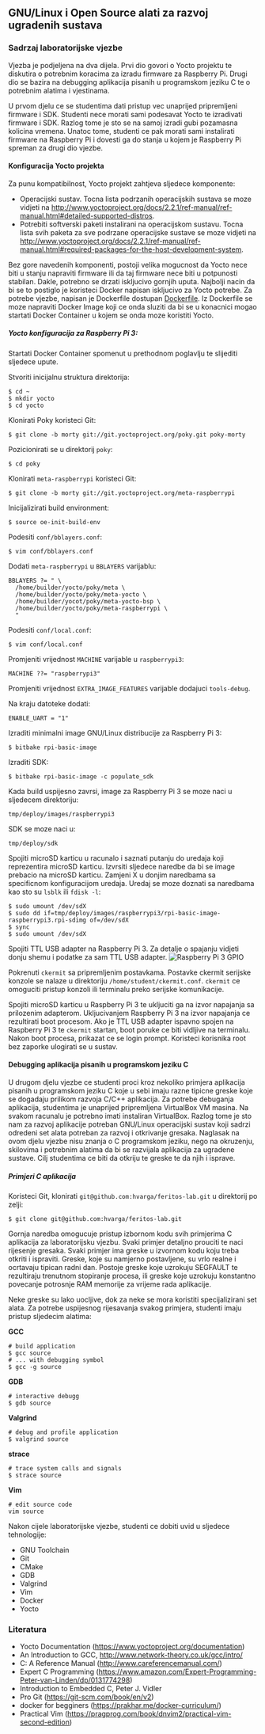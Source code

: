 ## GNU/Linux i Open Source alati za razvoj ugradenih sustava

### Sadrzaj laboratorijske vjezbe

Vjezba je podjeljena na dva dijela. Prvi dio govori o Yocto projektu te diskutira o potrebnim koracima za izradu firmware za Raspberry Pi. Drugi dio se bazira na debugging aplikacija pisanih u programskom jeziku C te o potrebnim alatima i vjestinama.

U prvom djelu ce se studentima dati pristup vec unaprijed pripremljeni firmware i SDK. Studenti nece morati sami podesavat Yocto te izradivati firmware i SDK. Razlog tome je sto se na samoj izradi gubi pozamasna kolicina vremena. Unatoc tome, studenti ce pak morati sami instalirati firmware na Raspberry Pi i dovesti ga do stanja u kojem je Raspberry Pi spreman za drugi dio vjezbe.

#### Konfiguracija Yocto projekta

Za punu kompatibilnost, Yocto projekt zahtjeva sljedece komponente:

- Operacijski sustav. Tocna lista podrzanih operacijskih sustava se moze vidjeti na http://www.yoctoproject.org/docs/2.2.1/ref-manual/ref-manual.html#detailed-supported-distros.
- Potrebiti softverski paketi instalirani na operacijskom sustavu. Tocna lista svih paketa za sve podrzane operacijske sustave se moze vidjeti na http://www.yoctoproject.org/docs/2.2.1/ref-manual/ref-manual.html#required-packages-for-the-host-development-system.

Bez gore navedenih komponenti, postoji velika mogucnost da Yocto nece biti u stanju napraviti firmware ili da taj firmware nece biti u potpunosti stabilan. Dakle, potrebno se drzati iskljucivo gornjih uputa. Najbolji nacin da bi se to postiglo je koristeci Docker napisan iskljucivo za Yocto potrebe. Za potrebe vjezbe, napisan je Dockerfile dostupan [Dockerfile](Dockerfile). Iz Dockerfile se moze napraviti Docker Image koji ce onda sluziti da bi se u konacnici mogao startati Docker Container u kojem se onda moze koristiti Yocto.

##### Yocto konfiguracija za Raspberry Pi 3:

Startati Docker Container spomenut u prethodnom poglavlju te slijediti sljedece upute.

Stvoriti inicijalnu struktura direktorija:

```
$ cd ~
$ mkdir yocto
$ cd yocto
```

Klonirati Poky koristeci Git:

```
$ git clone -b morty git://git.yoctoproject.org/poky.git poky-morty
```

Pozicionirati se u direktorij `poky`:

```
$ cd poky
```

Klonirati `meta-raspberrypi` koristeci Git:

```
$ git clone -b morty git://git.yoctoproject.org/meta-raspberrypi
```

Inicijalizirati build environment:

```
$ source oe-init-build-env
```

Podesiti `conf/bblayers.conf`:

```
$ vim conf/bblayers.conf
```

Dodati `meta-raspberrypi` u `BBLAYERS` varijablu:

```
BBLAYERS ?= " \
  /home/builder/yocto/poky/meta \
  /home/builder/yocto/poky/meta-yocto \
  /home/builder/yocot/poky/meta-yocto-bsp \
  /home/builder/yocto/poky/meta-raspberrypi \
  "
```

Podesiti `conf/local.conf`:

```
$ vim conf/local.conf
```

Promjeniti vrijednost `MACHINE` varijable u `raspberrypi3`:

```
MACHINE ??= "raspberrypi3"
```

Promjeniti vrijednost `EXTRA_IMAGE_FEATURES` varijable dodajuci `tools-debug`.

Na kraju datoteke dodati:

```
ENABLE_UART = "1"
```

Izraditi minimalni image GNU/Linux distribucije za Raspberry Pi 3:

```
$ bitbake rpi-basic-image
```

Izraditi SDK:

```
$ bitbake rpi-basic-image -c populate_sdk
```

Kada build uspijesno zavrsi, image za Raspberry Pi 3 se moze naci u sljedecem direktoriju:

```
tmp/deploy/images/raspberrypi3
```

SDK se moze naci u:

```
tmp/deploy/sdk
```

Spojiti microSD karticu u racunalo i saznati putanju do uredaja koji reprezentira microSD karticu. Izvrsiti sljedece naredbe da bi se image prebacio na microSD karticu. Zamjeni X u donjim naredbama sa specificnom konfiguracijom uredaja. Uredaj se moze doznati sa naredbama kao sto su `lsblk` ili `fdisk -l`:

```
$ sudo umount /dev/sdX
$ sudo dd if=tmp/deploy/images/raspberrypi3/rpi-basic-image-raspberrypi3.rpi-sdimg of=/dev/sdX
$ sync
$ sudo umount /dev/sdX
```

Spojiti TTL USB adapter na Raspberry Pi 3. Za detalje o spajanju vidjeti donju shemu i podatke za sam TTL USB adapter.
![Raspberry Pi 3 GPIO](https://www.element14.com/community/servlet/JiveServlet/previewBody/73950-102-10-339300/pi3_gpio.png)

Pokrenuti `ckermit` sa pripremljenim postavkama. Postavke ckermit serijske konzole se nalaze u direktoriju `/home/student/ckermit.conf`. `ckermit` ce omoguciti pristup konzoli ili terminalu preko serijske komunikacije.

Spojiti microSD karticu u Raspberry Pi 3 te ukljuciti ga na izvor napajanja sa prilozenim adapterom. Ukljucivanjem Raspberry Pi 3 na izvor napajanja ce rezultirati boot procesom. Ako je TTL USB adapter ispavno spojen na Raspberry Pi 3 te `ckermit` startan, boot poruke ce biti vidljive na terminalu. Nakon boot procesa, prikazat ce se login prompt. Koristeci korisnika root bez zaporke ulogirati se u sustav.

#### Debugging aplikacija pisanih u programskom jeziku C

U drugom djelu vjezbe ce studenti proci kroz nekoliko primjera aplikacija pisanih u programskom jeziku C koje u sebi imaju razne tipicne greske koje se dogadaju prilikom razvoja C/C++ aplikacija. Za potrebe debuganja aplikacija, studentima je unaprijed pripremljena VirtualBox VM masina. Na svakom racunalu je potrebno imati instaliran VirtualBox. Razlog tome je sto nam za razvoj aplikacije potreban GNU/Linux operacijski sustav koji sadrzi odredeni set alata potreban za razvoj i otkrivanje gresaka. Naglasak na ovom djelu vjezbe nisu znanja o C programskom jeziku, nego na okruzenju, skilovima i potrebnim alatima da bi se razvijala aplikacija za ugradene sustave. Cilj studentima ce biti da otkriju te greske te da njih i isprave.

##### Primjeri C aplikacija

Koristeci Git, klonirati `git@github.com:hvarga/feritos-lab.git` u direktorij po zelji:

```
$ git clone git@github.com:hvarga/feritos-lab.git
```

Gornja naredba omogucuje pristup izbornom kodu svih primjerima C aplikacija za laboratorijsku vjezbu. Svaki primjer detaljno prouciti te naci rijesenje gresaka. Svaki primjer ima greske u izvornom kodu koju treba otkriti i ispraviti. Greske, koje su namjerno postavljene, su vrlo realne i ocrtavaju tipican radni dan. Postoje greske koje uzrokuju SEGFAULT te rezultiraju trenutnom stopiranje procesa, ili greske koje uzrokuju konstantno povecanje potrosnje RAM memorije za vrijeme rada aplikacije.

Neke greske su lako uocljive, dok za neke se mora koristiti specijalizirani set alata. Za potrebe uspijesnog rijesavanja svakog primjera, studenti imaju pristup sljedecim alatima:

**GCC**

```
# build application
$ gcc source
# ... with debugging symbol
$ gcc -g source
```

**GDB**

```
# interactive debugg
$ gdb source
```

**Valgrind**

```
# debug and profile application
$ valgrind source
```

**strace**

```
# trace system calls and signals
$ strace source
```

**Vim**

```
# edit source code
vim source
```

Nakon cijele laboratorijske vjezbe, studenti ce dobiti uvid u sljedece tehnologije:

- GNU Toolchain
- Git
- CMake
- GDB
- Valgrind
- Vim
- Docker
- Yocto

### Literatura
- Yocto Documentation (https://www.yoctoproject.org/documentation)
- An Introduction to GCC, http://www.network-theory.co.uk/gcc/intro/
- C: A Reference Manual (http://www.careferencemanual.com/)
- Expert C Programming (https://www.amazon.com/Expert-Programming-Peter-van-Linden/dp/0131774298)
- Introduction to Embedded C, Peter J. Vidler
- Pro Git (https://git-scm.com/book/en/v2)
- docker for begginers (https://prakhar.me/docker-curriculum/)
- Practical Vim (https://pragprog.com/book/dnvim2/practical-vim-second-edition)
